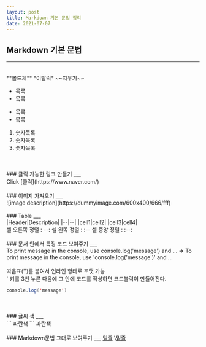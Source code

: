 ```yaml
---
layout: post
title: Markdown 기본 문법 정리
date: 2021-07-07
---
```


## Markdown 기본 문법  
___
<br>
**볼드체**  
*이탈릭*  
~~지우기~~  


* 목록
* 목록


- 목록
- 목록


1. 숫자목록
2. 숫자목록
3. 숫자목록
<br>
<br>
### 클릭 가능한 링크 만들기
___
<br>
Click [클릭](https://www.naver.com/)  
<br>
<br>
### 이미지 가져오기
___
<br>
![image description](https://dummyimage.com/600x400/666/fff)  
<br>
<br>
### Table
___
<br>
|Header|Description|
|--|--|
|cell1|cell2|
|cell3|cell4|
<br>
셀 오른쪽 정렬 : --:  
셀  왼쪽  정렬 : :--  
셀  중앙  정렬 : :--:  
<br>
<br>
### 문서 안에서 특정 코드 보여주기
___
<br>
To print message in the console, use console.log('message') and ...  
=>  
To print message in the console, use 'console.log('message')' and ...  
<br><br>
따옴표('')를 붙여서 인라인 형태로 포맷 가능  
<br>
` 키를 3번 누른 다음에 그 안에 코드를 작성하면 코드블럭이 만들어진다.  

```java
console.log('message')
```
<br>
<br>
### 글씨 색
___
<br>
```
<span style="color:bule">파란색</span>
```
<span style="color:bule">파란색</span>  
<br>
<br>
### Markdown문법 그대로 보여주기
  ___
  <u>밑줄</u>  
  \<u>밑줄</u>  

